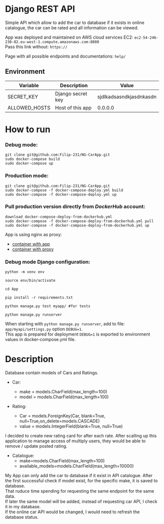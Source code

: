# Django REST API 
Simple API which allow to add the car to database if it exists in online catalogue, 
the car can be rated and all information can be viewed.

App was deployed and maintained on AWS cloud services EC2: `ec2-54-246-230-82.eu-west-1.compute.amazonaws.com:8080`    
Pass this link without: `https://`  

Page with all possible endpoints and documentations: `help/`    

## Environment

| **Variable**             | **Description**                | **Value**                  |
|--------------------------|--------------------------------|----------------------------|
| SECRET_KEY               | Django secret key              |    sjdlkadsasndkjasdnkasdn |
| ALLOWED_HOSTS            | Host of this app               |  0.0.0.0                   |


# How to run

### Debug mode:   
```
git clone git@github.com:Filip-231/NG-CarApp.git 
sudo docker-compose build  
sudo docker-compose up    
```


### Production mode:  
```
git clone git@github.com:Filip-231/NG-CarApp.git
sudo docker-compose -f docker-compose-deploy.yml build  
sudo docker-compose -f docker-compose-deploy.yml up  
```

### Pull production version directly from ***DockerHub*** account:  
```
download docker-compose-deploy-from-dockerhub.yml  
sudo docker-compose -f docker-compose-deploy-from-dockerhub.yml pull  
sudo docker-compose -f docker-compose-deploy-from-dockerhub.yml up  
```

App is using nginx as proxy:    
- [container with app](https://hub.docker.com/repository/docker/filip231/projectmyapi)  
- [container with proxy](https://hub.docker.com/repository/docker/filip231/projectproxy)
  
### Debug mode Django configuration:  
```
python -m venv env

source env/bin/activate

cd App

pip install -r requirements.txt

python manage.py test myapp/ #for tests

python manage.py runserver
```	
	
When starting with `python manage.py runserver`, add to file: `app/myapi/settings.py` option `DEBUG=1`.  
This app is prepared for deployment `DEBUG=1` is exported to environment values in docker-compose.yml file.  

# Description
Database contain models of Cars and Ratings.  

- Car:  
    - make = models.CharField(max_length=100)  
    - model = models.CharField(max_length=100)  
  
- Rating:  
    - Car = models.ForeignKey(Car, blank=True, null=True,on_delete=models.CASCADE)  
    - value = models.IntegerField(blank=True, null=True)  
 
I decided to create new rating card for after each rate.
After scalling up this application to manage access of multiply users, they would be able to remove / update posted rating.    

- Catalogue:  
   - make=models.CharField(max_length=100)  
   - available_models=models.CharField(max_length=10000)  

My App can only add the car to database if it exist in API catalogue.
After the first successful check if model exist, for the specific make, it is saved to database.   
That ruduce time spending for requesting the same endpoint for the same data.  
If later the same model will be added, instead of requesting car API, I check it in my database.  
If the online car API would be changed, I would need to refresh the database status.  













